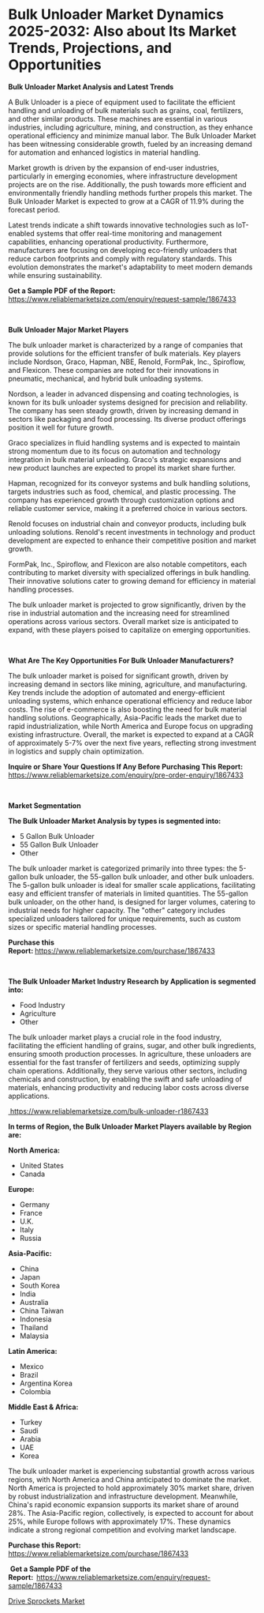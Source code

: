 <p><h1>Bulk Unloader Market Dynamics 2025-2032: Also about Its Market Trends, Projections, and Opportunities</h1></p><p><strong>Bulk Unloader Market Analysis and Latest Trends</strong></p>
<p><p>A Bulk Unloader is a piece of equipment used to facilitate the efficient handling and unloading of bulk materials such as grains, coal, fertilizers, and other similar products. These machines are essential in various industries, including agriculture, mining, and construction, as they enhance operational efficiency and minimize manual labor. The Bulk Unloader Market has been witnessing considerable growth, fueled by an increasing demand for automation and enhanced logistics in material handling. </p><p>Market growth is driven by the expansion of end-user industries, particularly in emerging economies, where infrastructure development projects are on the rise. Additionally, the push towards more efficient and environmentally friendly handling methods further propels this market. The Bulk Unloader Market is expected to grow at a CAGR of 11.9% during the forecast period. </p><p>Latest trends indicate a shift towards innovative technologies such as IoT-enabled systems that offer real-time monitoring and management capabilities, enhancing operational productivity. Furthermore, manufacturers are focusing on developing eco-friendly unloaders that reduce carbon footprints and comply with regulatory standards. This evolution demonstrates the market's adaptability to meet modern demands while ensuring sustainability.</p></p>
<p><strong>Get a Sample PDF of the Report:&nbsp;</strong> <a href="https://www.reliablemarketsize.com/enquiry/request-sample/1867433?utm_campaign=3382&utm_medium=2&utm_source=Github&utm_content=ia&utm_term=10042025&utm_id=bulk-unloader">https://www.reliablemarketsize.com/enquiry/request-sample/1867433</a></p>
<p>&nbsp;</p>
<p><strong>Bulk Unloader Major Market Players</strong></p>
<p><p>The bulk unloader market is characterized by a range of companies that provide solutions for the efficient transfer of bulk materials. Key players include Nordson, Graco, Hapman, NBE, Renold, FormPak, Inc., Spiroflow, and Flexicon. These companies are noted for their innovations in pneumatic, mechanical, and hybrid bulk unloading systems.</p><p>Nordson, a leader in advanced dispensing and coating technologies, is known for its bulk unloader systems designed for precision and reliability. The company has seen steady growth, driven by increasing demand in sectors like packaging and food processing. Its diverse product offerings position it well for future growth.</p><p>Graco specializes in fluid handling systems and is expected to maintain strong momentum due to its focus on automation and technology integration in bulk material unloading. Graco's strategic expansions and new product launches are expected to propel its market share further.</p><p>Hapman, recognized for its conveyor systems and bulk handling solutions, targets industries such as food, chemical, and plastic processing. The company has experienced growth through customization options and reliable customer service, making it a preferred choice in various sectors.</p><p>Renold focuses on industrial chain and conveyor products, including bulk unloading solutions. Renold's recent investments in technology and product development are expected to enhance their competitive position and market growth.</p><p>FormPak, Inc., Spiroflow, and Flexicon are also notable competitors, each contributing to market diversity with specialized offerings in bulk handling. Their innovative solutions cater to growing demand for efficiency in material handling processes.</p><p>The bulk unloader market is projected to grow significantly, driven by the rise in industrial automation and the increasing need for streamlined operations across various sectors. Overall market size is anticipated to expand, with these players poised to capitalize on emerging opportunities.</p></p>
<p>&nbsp;</p>
<p><strong>What Are The Key Opportunities For Bulk Unloader Manufacturers?</strong></p>
<p><p>The bulk unloader market is poised for significant growth, driven by increasing demand in sectors like mining, agriculture, and manufacturing. Key trends include the adoption of automated and energy-efficient unloading systems, which enhance operational efficiency and reduce labor costs. The rise of e-commerce is also boosting the need for bulk material handling solutions. Geographically, Asia-Pacific leads the market due to rapid industrialization, while North America and Europe focus on upgrading existing infrastructure. Overall, the market is expected to expand at a CAGR of approximately 5-7% over the next five years, reflecting strong investment in logistics and supply chain optimization.</p></p>
<p><strong>Inquire or Share Your Questions If Any Before Purchasing This Report:</strong> <a href="https://www.reliablemarketsize.com/enquiry/pre-order-enquiry/1867433?utm_campaign=3382&utm_medium=2&utm_source=Github&utm_content=ia&utm_term=10042025&utm_id=bulk-unloader">https://www.reliablemarketsize.com/enquiry/pre-order-enquiry/1867433</a></p>
<p>&nbsp;</p>
<p><strong>Market Segmentation</strong></p>
<p><strong>The Bulk Unloader Market Analysis by types is segmented into:</strong></p>
<p><ul><li>5 Gallon Bulk Unloader</li><li>55 Gallon Bulk Unloader</li><li>Other</li></ul></p>
<p><p>The bulk unloader market is categorized primarily into three types: the 5-gallon bulk unloader, the 55-gallon bulk unloader, and other bulk unloaders. The 5-gallon bulk unloader is ideal for smaller scale applications, facilitating easy and efficient transfer of materials in limited quantities. The 55-gallon bulk unloader, on the other hand, is designed for larger volumes, catering to industrial needs for higher capacity. The "other" category includes specialized unloaders tailored for unique requirements, such as custom sizes or specific material handling processes.</p></p>
<p><strong>Purchase this Report:&nbsp;</strong><a href="https://www.reliablemarketsize.com/purchase/1867433?utm_campaign=3382&utm_medium=2&utm_source=Github&utm_content=ia&utm_term=10042025&utm_id=bulk-unloader">https://www.reliablemarketsize.com/purchase/1867433</a></p>
<p>&nbsp;</p>
<p><strong>The Bulk Unloader Market Industry Research by Application is segmented into:</strong></p>
<p><ul><li>Food Industry</li><li>Agriculture</li><li>Other</li></ul></p>
<p><p>The bulk unloader market plays a crucial role in the food industry, facilitating the efficient handling of grains, sugar, and other bulk ingredients, ensuring smooth production processes. In agriculture, these unloaders are essential for the fast transfer of fertilizers and seeds, optimizing supply chain operations. Additionally, they serve various other sectors, including chemicals and construction, by enabling the swift and safe unloading of materials, enhancing productivity and reducing labor costs across diverse applications.</p></p>
<p><a href="https://www.reliablemarketsize.com/bulk-unloader-r1867433?utm_campaign=3382&utm_medium=2&utm_source=Github&utm_content=ia&utm_term=10042025&utm_id=bulk-unloader">&nbsp;https://www.reliablemarketsize.com/bulk-unloader-r1867433</a></p>
<p><strong>In terms of Region, the Bulk Unloader Market Players available by Region are:</strong></p>
<p>
    <p> <strong> North America: </strong>
        <ul>
            <li>United States</li>
            <li>Canada</li>
        </ul>
        </p> 
    <p> <strong> Europe: </strong>
        <ul>
            <li>Germany</li>
            <li>France</li>
            <li>U.K.</li>
            <li>Italy</li>
            <li>Russia</li>
        </ul>
        </p> 
    <p> <strong> Asia-Pacific: </strong>
        <ul>
            <li>China</li>
            <li>Japan</li>
            <li>South Korea</li>
            <li>India</li>
            <li>Australia</li>
            <li>China Taiwan</li>
            <li>Indonesia</li>
            <li>Thailand</li>
            <li>Malaysia</li>
        </ul>
        </p> 
    <p> <strong> Latin America: </strong>
        <ul>
            <li>Mexico</li>
            <li>Brazil</li>
            <li>Argentina Korea</li>
            <li>Colombia</li>
        </ul>
        </p> 
    <p> <strong> Middle East & Africa: </strong>
        <ul>
            <li>Turkey</li>
            <li>Saudi</li>
            <li>Arabia</li>
            <li>UAE</li>
            <li>Korea</li>
        </ul>
    </p>
    </p>
<p><p>The bulk unloader market is experiencing substantial growth across various regions, with North America and China anticipated to dominate the market. North America is projected to hold approximately 30% market share, driven by robust industrialization and infrastructure development. Meanwhile, China's rapid economic expansion supports its market share of around 28%. The Asia-Pacific region, collectively, is expected to account for about 25%, while Europe follows with approximately 17%. These dynamics indicate a strong regional competition and evolving market landscape.</p></p>
<p><strong>Purchase this Report: </strong><a href="https://www.reliablemarketsize.com/purchase/1867433?utm_campaign=3382&utm_medium=2&utm_source=Github&utm_content=ia&utm_term=10042025&utm_id=bulk-unloader">https://www.reliablemarketsize.com/purchase/1867433</a></p>
<p>&nbsp;<strong>Get a Sample PDF of the Report:&nbsp;&nbsp;</strong><a href="https://www.reliablemarketsize.com/enquiry/request-sample/1867433?utm_campaign=3382&utm_medium=2&utm_source=Github&utm_content=ia&utm_term=10042025&utm_id=bulk-unloader">https://www.reliablemarketsize.com/enquiry/request-sample/1867433</a></p>
<p><strong></strong></p>
<p><p><a href="https://github.com/moroesarta/Market-Research-Report-List-1/blob/main/drive-sprockets-market.md?utm_campaign=3382&utm_medium=2&utm_source=Github&utm_content=ia&utm_term=10042025&utm_id=bulk-unloader">Drive Sprockets Market</a></p></p>